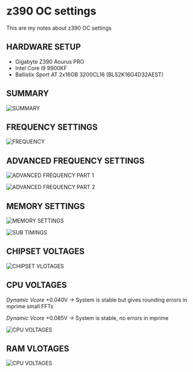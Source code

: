 # z390 OC settings

This are my notes about z390 OC settings

## HARDWARE SETUP

* Gigabyte Z390 Aourus PRO
* Intel Core i9 9900KF
* Ballistix Sport AT 2x16GB 3200CL16 (BLS2K16G4D32AEST)

## SUMMARY

![SUMMARY](imgs/1.BMP)

## FREQUENCY SETTINGS

![FREQUENCY](imgs/2.BMP)

## ADVANCED FREQUENCY SETTINGS

![ADVANCED FREQUENCY PART 1](imgs/3.BMP)

![ADVANCED FREQUENCY PART 2](imgs/4.BMP)

## MEMORY SETTINGS

![MEMORY SETTINGS](imgs/5.BMP)

![SUB TIMINGS](imgs/6.BMP)

## CHIPSET VOLTAGES

![CHIPSET VLOTAGES](imgs/8.BMP)

## CPU VOLTAGES

*Dynamic Vcore* +0.040V -> System is stable but gives rounding errors in mprime small FFTs

*Dynamic Vcore* +0.085V -> System is stable, no errors in mprime

![CPU VOLTAGES](imgs/9.BMP)

## RAM VLOTAGES

![CPU VOLTAGES](imgs/10.BMP)
